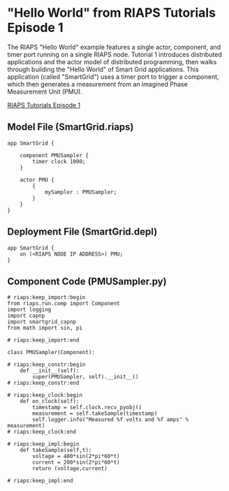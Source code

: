 # "Hello World" from RIAPS Tutorials Episode 1

 The RIAPS "Hello World" example features a single actor, component, and timer port running on a single RIAPS node. Tutorial 1 introduces distributed applications and the actor model of distributed programming, then walks through building the "Hello World" of Smart Grid applications. This application (called "SmartGrid") uses a timer port to trigger a component, which then generates a measurement from an imagined Phase Measurement Unit (PMU). 
 
 [RIAPS Tutorials Episode 1](https://youtu.be/18AmX5FRCXo "RIAPS Tutorials Episode 1")
 
## Model File (SmartGrid.riaps)
```
app SmartGrid {
	
	component PMUSampler {
		timer clock 1000;
	}
	
	actor PMU {
		{
			mySampler : PMUSampler;
		}
	}
}
```

## Deployment File (SmartGrid.depl)
```
app SmartGrid {
	on (<RIAPS NODE IP ADDRESS>) PMU;
}
```

## Component Code (PMUSampler.py)
```
# riaps:keep_import:begin
from riaps.run.comp import Component
import logging
import capnp
import smartgrid_capnp
from math import sin, pi

# riaps:keep_import:end

class PMUSampler(Component):

# riaps:keep_constr:begin
    def __init__(self):
        super(PMUSampler, self).__init__()
# riaps:keep_constr:end

# riaps:keep_clock:begin
    def on_clock(self):
        timestamp = self.clock.recv_pyobj()
        measurement = self.takeSample(timestamp)
        self.logger.info("Measured %f volts and %f amps" % measurement)
# riaps:keep_clock:end

# riaps:keep_impl:begin
    def takeSample(self,t):
        voltage = 480*sin(2*pi*60*t)
        current = 200*sin(2*pi*60*t)
        return (voltage,current)

# riaps:keep_impl:end
```
